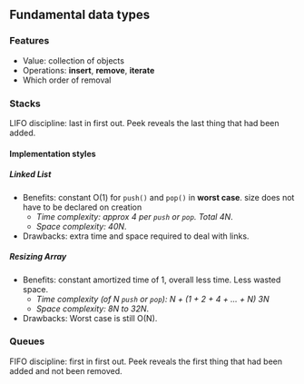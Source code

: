 ## Fundamental data types

### Features

- Value: collection of objects
- Operations: **insert**, **remove**, **iterate**
- Which order of removal

### Stacks

LIFO discipline: last in first out. Peek reveals the last thing that had been
added. 

#### Implementation styles

##### Linked List

- Benefits: constant O(1) for ```push()``` and ```pop()``` in **worst case**. size does not have to be declared on creation
  - *Time complexity: approx 4 per ```push``` or ```pop```. Total 4N*.
  - *Space complexity: 40N*.
- Drawbacks: extra time and space required to deal with links.

##### Resizing Array

- Benefits: constant amortized time of 1, overall less time. Less wasted space.
  - *Time complexity (of N ```push``` or ```pop```): N + (1 + 2 + 4 + ... + N)  3N*
  - *Space complexity: 8N to 32N*.
- Drawbacks: Worst case is still O(N). 

### Queues

FIFO discipline: first in first out. Peek reveals the first thing that had been
added and not been removed. 
